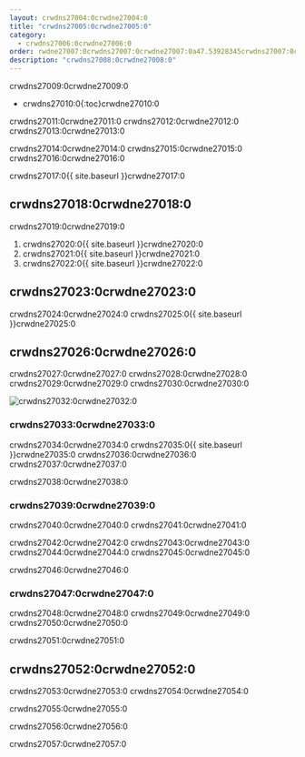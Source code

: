 ```yaml
---
layout: crwdns27004:0crwdne27004:0
title: "crwdns27005:0crwdne27005:0"
category:
  - crwdns27006:0crwdne27006:0
order: rwdne27007:0crwdns27007:0crwdne27007:0a47.53928345crwdns27007:0crwdne27007:0
description: "crwdns27008:0crwdne27008:0"
---
```

crwdns27009:0crwdne27009:0

* crwdns27010:0{:toc}crwdne27010:0

crwdns27011:0crwdne27011:0 crwdns27012:0crwdne27012:0 crwdns27013:0crwdne27013:0

crwdns27014:0crwdne27014:0 crwdns27015:0crwdne27015:0 crwdns27016:0crwdne27016:0

crwdns27017:0{{ site.baseurl }}crwdne27017:0

## crwdns27018:0crwdne27018:0

crwdns27019:0crwdne27019:0

1. crwdns27020:0{{ site.baseurl }}crwdne27020:0
2. crwdns27021:0{{ site.baseurl }}crwdne27021:0
3. crwdns27022:0{{ site.baseurl }}crwdne27022:0

## crwdns27023:0crwdne27023:0

crwdns27024:0crwdne27024:0 crwdns27025:0{{ site.baseurl }}crwdne27025:0

## crwdns27026:0crwdne27026:0

crwdns27027:0crwdne27027:0 crwdns27028:0crwdne27028:0 crwdns27029:0crwdne27029:0 crwdns27030:0crwdne27030:0

![crwdns27032:0crwdne27032:0](crwdns27031:0{{site.baseurl}}crwdne27031:0)

### crwdns27033:0crwdne27033:0

crwdns27034:0crwdne27034:0 crwdns27035:0{{ site.baseurl }}crwdne27035:0 crwdns27036:0crwdne27036:0 crwdns27037:0crwdne27037:0

crwdns27038:0crwdne27038:0

### crwdns27039:0crwdne27039:0

crwdns27040:0crwdne27040:0 crwdns27041:0crwdne27041:0

crwdns27042:0crwdne27042:0 crwdns27043:0crwdne27043:0 crwdns27044:0crwdne27044:0 crwdns27045:0crwdne27045:0

crwdns27046:0crwdne27046:0

### crwdns27047:0crwdne27047:0

crwdns27048:0crwdne27048:0 crwdns27049:0crwdne27049:0 crwdns27050:0crwdne27050:0

crwdns27051:0crwdne27051:0

## crwdns27052:0crwdne27052:0

crwdns27053:0crwdne27053:0 crwdns27054:0crwdne27054:0

crwdns27055:0crwdne27055:0

crwdns27056:0crwdne27056:0

crwdns27057:0crwdne27057:0